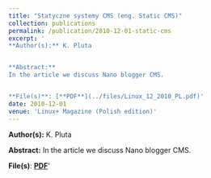 ```yaml
---
title: "Statyczne systemy CMS (eng. Static CMS)"
collection: publications
permalink: /publication/2010-12-01-static-cms
excerpt: '
**Author(s):** K. Pluta


**Abstract:** 
In the article we discuss Nano blogger CMS.


**File(s)**: [**PDF**](../files/Linux_12_2010_PL.pdf)' 
date: 2010-12-01
venue: 'Linux+ Magazine (Polish edition)'
---
```

**Author(s):** K. Pluta


**Abstract:** 
In the article we discuss Nano blogger CMS.


**File(s)**: [**PDF**](../files/Linux_12_2010_PL.pdf)' 
